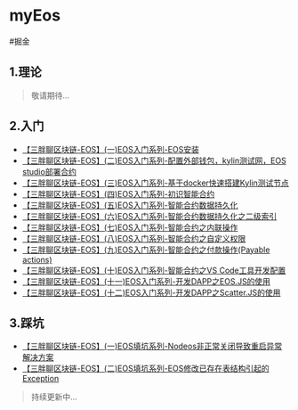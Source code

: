 # myEos

#掘金
  
 ## 1.理论
 > 敬请期待...
 
 ## 2.入门
 * [【三胖聊区块链-EOS】(一)EOS入门系列-EOS安装](https://juejin.im/post/5e887800f265da47ea2bc3df)
 * [【三胖聊区块链-EOS】(二)EOS入门系列-配置外部钱包，kylin测试网，EOS studio部署合约](https://juejin.im/post/5e889810f265da47c15cb675)
 * [【三胖聊区块链-EOS】(三)EOS入门系列-基于docker快速搭建Kylin测试节点](https://juejin.im/post/5e88a317e51d45470a4ab1d3)
 * [【三胖聊区块链-EOS】(四)EOS入门系列-初识智能合约](https://juejin.im/post/5e88a66ff265da47b725db42)
 * [【三胖聊区块链-EOS】(五)EOS入门系列-智能合约数据持久化](https://juejin.im/post/5e8953b0e51d4546d4396a9f)
 * [【三胖聊区块链-EOS】(六)EOS入门系列-智能合约数据持久化之二级索引](https://juejin.im/post/5e89574bf265da47f60ea769)
 * [【三胖聊区块链-EOS】(七)EOS入门系列-智能合约之内联操作](https://juejin.im/post/5e895908f265da47e57fd41f)
 * [【三胖聊区块链-EOS】(八)EOS入门系列-智能合约之自定义权限](https://juejin.im/post/5e89659ae51d4546b90d131c)
 * [【三胖聊区块链-EOS】(九)EOS入门系列-智能合约之付款操作(Payable actions)](https://juejin.im/post/5e89679ef265da47a8312633)
 * [【三胖聊区块链-EOS】(十)EOS入门系列-智能合约之VS Code工具开发配置](https://juejin.im/post/5e896996f265da47ec7628fe)
 * [【三胖聊区块链-EOS】(十一)EOS入门系列-开发DAPP之EOS.JS的使用](https://juejin.im/post/5e896d4ee51d4546c62f8e8d)
 * [【三胖聊区块链-EOS】(十二)EOS入门系列-开发DAPP之Scatter.JS的使用](https://juejin.im/post/5e896fbce51d4546d4396aba)
 
 ## 3.踩坑

 * [【三胖聊区块链-EOS】(一)EOS填坑系列-Nodeos非正常关闭导致重启异常解决方案](https://juejin.im/post/5e8973b2e51d4546e2637797)
 * [【三胖聊区块链-EOS】(二)EOS填坑系列-EOS修改已存在表结构引起的Exception](https://juejin.im/post/5e8975f36fb9a03c786f005f)
 

> 持续更新中...
